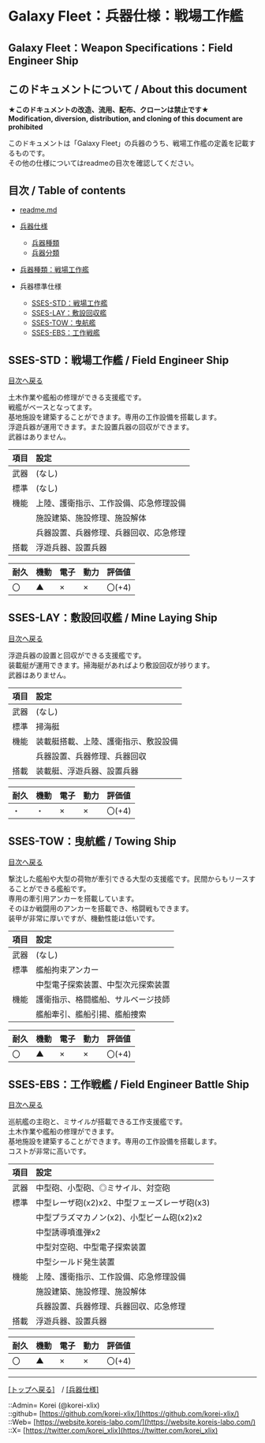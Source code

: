 # Galaxy Fleet：兵器仕様：戦場工作艦

## Galaxy Fleet：Weapon Specifications：Field Engineer Ship

## このドキュメントについて / About this document

**★このドキュメントの改造、流用、配布、クローンは禁止です★**  
    **Modification, diversion, distribution, and cloning of this document are prohibited**  
  
このドキュメントは「Galaxy Fleet」の兵器のうち、戦場工作艦の定義を記載するものです。  
その他の仕様についてはreadmeの目次を確認してください。  





## 目次 / Table of contents

* [readme.md](/readme.md)

* [兵器仕様](/unit/readme.md)
  * [兵器種類](/unit/readme.md#兵器種類--unit-kind)
  * [兵器分類](/unit/readme.md#兵器分類--unit-class)

* [兵器種類：戦場工作艦](/unit/readme.md#ssfe戦場工作艦--field-engineer-ship)

* 兵器標準仕様
  * [SSES-STD：戦場工作艦](#sses-std戦場工作艦--field-engineer-ship)
  * [SSES-LAY：敷設回収艦](#sses-lay敷設回収艦--mine-laying-ship)
  * [SSES-TOW：曳航艦](#sses-tow曳航艦--towing-ship)
  * [SSES-EBS：工作戦艦](#sses-ebs工作戦艦--field-engineer-battle-ship)





## SSES-STD：戦場工作艦 / Field Engineer Ship

[目次へ戻る](#目次--table-of-contents)  
  
土木作業や艦船の修理ができる支援艦です。  
戦艦がベースとなってます。  
基地施設を建築することができます。専用の工作設備を搭載します。  
浮遊兵器が運用できます。また設置兵器の回収ができます。  
武器はありません。  

|項目  |設定  |
|:--|:--|
|武器  |(なし)  |
|標準  |(なし)  |
|機能  |上陸、護衛指示、工作設備、応急修理設備  |
|      |施設建築、施設修理、施設解体  |
|      |兵器設置、兵器修理、兵器回収、応急修理  |
|搭載  |浮遊兵器、設置兵器  |

|耐久  |機動  |電子  |動力  |評価値    |
|:--|:--|:--|:--|:--|
| 〇   | ▲   | ×   | ×   | 〇(+4)   |





## SSES-LAY：敷設回収艦 / Mine Laying Ship

[目次へ戻る](#目次--table-of-contents)  
  
浮遊兵器の設置と回収ができる支援艦です。  
装載艇が運用できます。掃海艇があればより敷設回収が捗ります。  
武器はありません。  

|項目  |設定  |
|:--|:--|
|武器  |(なし)  |
|標準  |掃海艇  |
|機能  |装載艇搭載、上陸、護衛指示、敷設設備  |
|      |兵器設置、兵器修理、兵器回収  |
|搭載  |装載艇、浮遊兵器、設置兵器  |

|耐久  |機動  |電子  |動力  |評価値    |
|:--|:--|:--|:--|:--|
| ・   | ・   | ×   | ×   | 〇(+4)   |





## SSES-TOW：曳航艦 / Towing Ship

[目次へ戻る](#目次--table-of-contents)  
  
撃沈した艦船や大型の荷物が牽引できる大型の支援艦です。民間からもリースすることができる艦船です。  
専用の牽引用アンカーを搭載しています。  
そのほか戦闘用のアンカーを搭載でき、格闘戦もできます。  
装甲が非常に厚いですが、機動性能は低いです。  

|項目  |設定  |
|:--|:--|
|武器  |(なし)  |
|標準  |艦船拘束アンカー  |
|      |中型電子探索装置、中型次元探索装置  |
|機能  |護衛指示、格闘艦船、サルベージ技師  |
|      |艦船牽引、艦船引揚、艦船捜索  |

|耐久  |機動  |電子  |動力  |評価値    |
|:--|:--|:--|:--|:--|
| 〇   | ▲   | ×   | ×   | 〇(+4)   |





## SSES-EBS：工作戦艦 / Field Engineer Battle Ship

[目次へ戻る](#目次--table-of-contents)  
  
巡航艦の主砲と、ミサイルが搭載できる工作支援艦です。  
土木作業や艦船の修理ができます。  
基地施設を建築することができます。専用の工作設備を搭載します。  
コストが非常に高いです。  

|項目  |設定  |
|:--|:--|
|武器  |中型砲、小型砲、◎ミサイル、対空砲  |
|標準  |中型レーザ砲(x2)x2、中型フェーズレーザ砲(x3)  |
|      |中型プラズマカノン(x2)、小型ビーム砲(x2)x2  |
|      |中型誘導噴進弾x2  |
|      |中型対空砲、中型電子探索装置  |
|      |中型シールド発生装置  |
|機能  |上陸、護衛指示、工作設備、応急修理設備  |
|      |施設建築、施設修理、施設解体  |
|      |兵器設置、兵器修理、兵器回収、応急修理  |
|搭載  |浮遊兵器、設置兵器  |

|耐久  |機動  |電子  |動力  |評価値    |
|:--|:--|:--|:--|:--|
| 〇   | ▲   | ×   | ×   | 〇(+4)   |





***
[[トップへ戻る]](/readme.md)　/
[[兵器仕様]](/unit/readme.md)  
  
::Admin= Korei (@korei-xlix)  
::github= [https://github.com/korei-xlix/](https://github.com/korei-xlix/)  
::Web= [https://website.koreis-labo.com/](https://website.koreis-labo.com/)  
::X= [https://twitter.com/korei_xlix](https://twitter.com/korei_xlix)  
